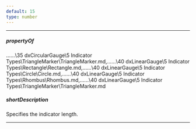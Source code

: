 ```yaml
---
default: 15
type: number
---
```

---
##### propertyOf
..\..\..\35 dxCircularGauge\5 Indicator Types\TriangleMarker\TriangleMarker.md,..\..\..\40 dxLinearGauge\5 Indicator Types\Rectangle\Rectangle.md,..\..\..\40 dxLinearGauge\5 Indicator Types\Circle\Circle.md,..\..\..\40 dxLinearGauge\5 Indicator Types\Rhombus\Rhombus.md,..\..\..\40 dxLinearGauge\5 Indicator Types\TriangleMarker\TriangleMarker.md

##### shortDescription
Specifies the indicator length.

---
